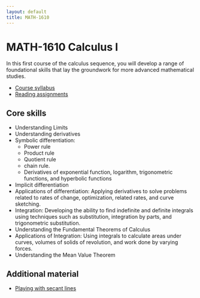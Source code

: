 ```yaml
---
layout: default
title: MATH-1610
---
```


# MATH-1610 Calculus I

In this first course of the calculus sequence,
you will develop a range of foundational skills
that lay the groundwork for more advanced mathematical studies.

* [Course syllabus](syllabus/)
* [Reading assignments](reading/)

## Core skills

* Understanding Limits
* Understanding derivatives
* Symbolic differentiation:
    - Power rule
    - Product rule
    - Quotient rule
    - chain rule.
    - Derivatives of
      exponential function, logarithm,
      trigonometric functions, and hyperbolic functions
* Implicit differentiation
* Applications of differentiation: Applying derivatives to solve problems related to rates of change, optimization, related rates, and curve sketching.
* Integration: Developing the ability to find indefinite and definite integrals using techniques such as substitution, integration by parts, and trigonometric substitution.
* Understanding the Fundamental Theorems of Calculus
* Applications of Integration: Using integrals to calculate areas under curves, volumes of solids of revolution, and work done by varying forces.
* Understanding the Mean Value Theorem

## Additional material

- [Playing with secant lines](tangent/)
